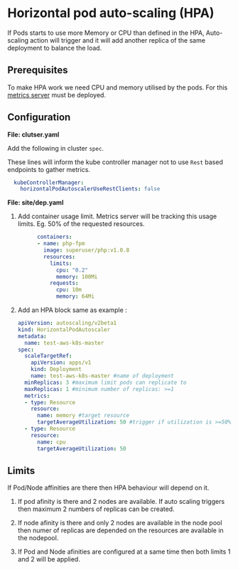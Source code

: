 # Horizontal pod auto-scaling (HPA)

If Pods starts to use more Memory or CPU than defined in the HPA, Auto-scaling action will trigger and it will add another replica of the same deployment to balance the load.

## Prerequisites

To make HPA work we need CPU and memory utilised by the pods. For this [metrics server](../Monitoring/metricsServer.md) must be deployed.

## Configuration

**File: clutser.yaml**

Add the following in cluster `spec`.

These lines will inform the kube controller manager not to use `Rest` based endpoints to gather metrics.

```yaml
  kubeControllerManager:
    horizontalPodAutoscalerUseRestClients: false
```

**File: site/dep.yaml**

1. Add container usage limit. Metrics server will be tracking this usage limits. Eg. 50% of the requested resources.

   ```yaml
         containers:
         - name: php-fpm
           image: superuser/php:v1.0.8
           resources:
             limits:
               cpu: "0.2"
               memory: 100Mi
             requests:
               cpu: 10m
               memory: 64Mi
   ```

2. Add an HPA block same as example :

   ```yaml
   apiVersion: autoscaling/v2beta1
   kind: HorizontalPodAutoscaler
   metadata:
     name: test-aws-k8s-master
   spec:
     scaleTargetRef:
       apiVersion: apps/v1
       kind: Deployment
       name: test-aws-k8s-master #name of deployment
     minReplicas: 3 #maximum limit pods can replicate to
     maxReplicas: 1 #minimum number of replicas: >=1
     metrics:
     - type: Resource
       resource:
         name: memory #target resource
         targetAverageUtilization: 50 #trigger if utilization is >=50%
     - type: Resource
       resource:
         name: cpu
         targetAverageUtilization: 50
   ```



## Limits

If Pod/Node affinities are there then HPA behaviour will depend on it.

1. If pod afinity is there and 2 nodes are available. If auto scaling triggers then maximum 2 numbers of replicas can be created.

2. If node afinity is there and only 2 nodes are available in the node pool then numer of replicas are depended on the resources are available in the nodepool.

3. If Pod and Node afinities are configured at a same time then both limits 1 and 2 will be applied. 
